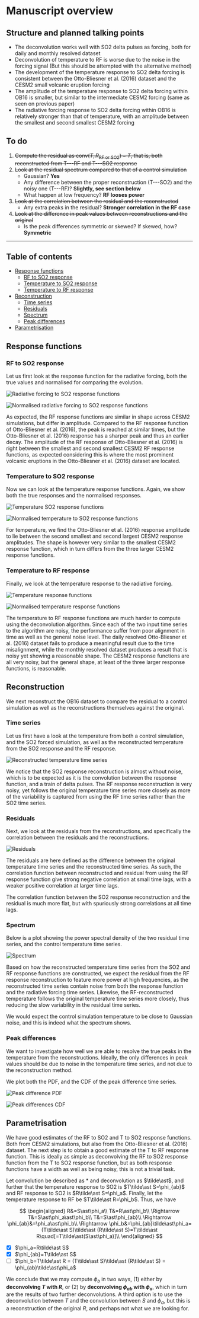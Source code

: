 # Manuscript overview

## Structure and planned talking points

- The deconvolution works well with SO2 delta pulses as forcing, both for daily and
  monthly resolved dataset
- Deconvolution of temperature to RF is worse due to the noise in the forcing signal
  (But this should be attempted with the alternative method)
- The development of the temperature response to SO2 delta forcing is consistent between
  the Otto-Bliesner et al. (2016) dataset and the CESM2 small volcanic eruption forcing
- The amplitude of the temperature response to SO2 delta forcing within OB16 is smaller,
  but similar to the intermediate CESM2 forcing (same as seen on previous paper)
- The radiative forcing response to SO2 delta forcing within OB16 is relatively stronger
  than that of temperature, with an amplitude between the smallest and second smallest
  CESM2 forcing

## To do

1. ~~Compute the residual as $\mathrm{conv}(T, R_{\mathrm{RF~or~SO2}})-T$, that is, both
   reconstructed from T---RF and T---SO2 response~~
2. ~~Look at the residual spectrum compared to that of a control simulation~~
   - Gaussian? **Yes**
   - Any difference between the proper reconstruction (T---SO2) and the noisy one
     (T---RF)? **Slightly, see section below**
   - What happen at low frequency? **RF looses power**
3. ~~Look at the correlation between the residual and the reconstructed~~
   - Any extra peaks in the residual? **Stronger correlation in the RF case**
4. ~~Look at the difference in peak values between reconstructions and the original~~
   - Is the peak differences symmetric or skewed? If skewed, how? **Symmetric**

---

## Table of contents

<!-- vim-markdown-toc GFM -->

- [Response functions](#response-functions)
  - [RF to SO2 response](#rf-to-so2-response)
  - [Temperature to SO2 response](#temperature-to-so2-response)
  - [Temperature to RF response](#temperature-to-rf-response)
- [Reconstruction](#reconstruction)
  - [Time series](#time-series)
  - [Residuals](#residuals)
  - [Spectrum](#spectrum)
  - [Peak differences](#peak-differences)
- [Parametrisation](#parametrisation)

<!-- vim-markdown-toc -->

## Response functions

### RF to SO2 response

Let us first look at the response function for the radiative forcing, both the true
values and normalised for comparing the evolution.

![Radiative forcing to SO2 response functions](./rf-so2.png)

![Normalised radiative forcing to SO2 response functions](./rf-so2-norm.png)

As expected, the RF response functions are similar in shape across CESM2 simulations,
but differ in amplitude. Compared to the RF response function of Otto-Bliesner et al.
(2016), the peak is reached at similar times, but the Otto-Bliesner et al. (2016)
response has a sharper peak and thus an earlier decay. The amplitude of the RF response
of Otto-Bliesner et al. (2016) is right between the smallest and second smallest CESM2
RF response functions, as expected considering this is where the most prominent volcanic
eruptions in the Otto-Bliesner et al. (2016) dataset are located.

### Temperature to SO2 response

Now we can look at the temperature response functions. Again, we show both the true
responses and the normalised responses.

![Temperature SO2 response functions](./temp-so2.png)

![Normalised temperature to SO2 response functions](./temp-so2-norm.png)

For temperature, we find the Otto-Bliesner et al. (2016) response amplitude to lie
between the second smallest and second largest CESM2 response amplitudes. The shape is
however very similar to the smallest CESM2 response function, which in turn differs from
the three larger CESM2 response functions.

### Temperature to RF response

Finally, we look at the temperature response to the radiative forcing.

![Temperature response functions](./temp-rf.png)

![Normalised temperature response functions](./temp-rf-norm.png)

The temperature to RF response functions are much harder to compute using the
deconvolution algorithm. Since each of the two input time series to the algorithm are
noisy, the performance suffer from poor alignment in time as well as the general noise
level. The daily resolved Otto-Bliesner et al. (2016) dataset fails to produce a
meaningful result due to the time misalignment, while the monthly resolved dataset
produces a result that is noisy yet showing a reasonable shape. The CESM2 response
functions are all very noisy, but the general shape, at least of the three larger
response functions, is reasonable.

## Reconstruction

We next reconstruct the OB16 dataset to compare the residual to a control simulation as
well as the reconstructions themselves against the original.

### Time series

Let us first have a look at the temperature from both a control simulation, and the SO2
forced simulation, as well as the reconstructed temperature from the SO2 response and
the RF response.

![Reconstructed temperature time series](./ob16-month-temp-reconstructed.png)

We notice that the SO2 response reconstruction is almost without noise, which is to be
expected as it is the convolution between the response function, and a train of delta
pulses. The RF response reconstruction is very noisy, yet follows the original
temperature time series more closely as more of the variability is captured from using
the RF time series rather than the SO2 time series.

### Residuals

Next, we look at the residuals from the reconstructions, and specifically the
correlation between the residuals and the reconstructions.

![Residuals](./ob16-month-correlation-residual-reconstructed.png)

The residuals are here defined as the difference between the original temperature time
series and the reconstructed time series. As such, the correlation function between
reconstructed and residual from using the RF response function give strong negative
correlation at small time lags, with a weaker positive correlation at larger time lags.

The correlation function between the SO2 response reconstruction and the residual is
much more flat, but with spuriously strong correlations at all time lags.

### Spectrum

Below is a plot showing the power spectral density of the two residual time series, and
the control temperature time series.

![Spectrum](./ob16-month-spectrum-residual-control_temp.png)

Based on how the reconstructed temperature time series from the SO2 and RF response
functions are constructed, we expect the residual from the RF response reconstruction to
feature more power at high frequencies, as the reconstructed time series contain noise
from both the response function and the radiative forcing time series. Likewise, the
RF-reconstructed temperature follows the original temperature time series more closely,
thus reducing the slow variability in the residual time series.

We would expect the control simulation temperature to be close to Gaussian noise, and
this is indeed what the spectrum shows.

### Peak differences

We want to investigate how well we are able to resolve the true peaks in the temperature
from the reconstructions. Ideally, the only differences in peak values should be due to
noise in the temperature time series, and not due to the reconstruction method.

We plot both the PDF, and the CDF of the peak difference time series.

![Peak difference PDF](./ob16-month-peak-difference-pdf.png)

![Peak differences CDF](./ob16-month-peak-difference-cdf.png)

## Parametrisation

We have good estimates of the RF to SO2 and T to SO2 response functions. Both from CESM2
simulations, but also from the Otto-Bliesner et al. (2016) dataset. The next step is to
obtain a good estimate of the T to RF response function. This is ideally as simple as
deconvolving the RF to SO2 response function from the T to SO2 response function, but as
both response functions have a width as well as being noisy, this is not a trivial task.

Let convolution be described as $\ast$ and deconvolution as $\tilde\ast$, and further
that the temperature response to SO2 is $T\tilde\ast S=\phi_{ab}$ and RF response to SO2
is $R\tilde\ast S=\phi_a$. Finally, let the temperature response to RF be $T\tilde\ast
R=\phi_b$. Thus, we have

<!-- dprint-ignore-start -->
$$
\begin{aligned}
R&=S\ast\phi_a\\
T&=R\ast\phi_b\\
\Rightarrow T&=S\ast\phi_a\ast\phi_b\\
T&=S\ast\phi_{ab}\\
\Rightarrow \phi_{ab}&=\phi_a\ast\phi_b\\
\Rightarrow \phi_b&=\phi_{ab}\tilde\ast\phi_a=(T\tilde\ast S)\tilde\ast (R\tilde\ast S)=T\tilde\ast R\quad[=T\tilde\ast(S\ast\phi_a)]\\
\end{aligned}
$$
<!-- dprint-ignore-end -->

- [x] $\phi_a=R\tilde\ast S$
- [x] $\phi_{ab}=T\tilde\ast S$
- [ ] $\phi_b=T\tilde\ast R = (T\tilde\ast S)\tilde\ast (R\tilde\ast S) =
      \phi_{ab}\tilde\ast\phi_a$

We conclude that we may compute $\phi_b$ in two ways, (1) either by **deconvolving $T$
with $R$**, or (2) by __deconvolving $\phi_{ab}$ with $\phi_a$__, which in turn are the
results of two further deconvolutions. A third option is to use the deconvolution
between $T$ and the convolution between $S$ and $\phi_a$, but this is a reconstruction
of the original $R$, and perhaps not what we are looking for.
